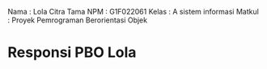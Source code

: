 Nama : Lola Citra Tama
NPM : G1F022061
Kelas : A sistem informasi
Matkul : Proyek Pemrograman Berorientasi Objek

# Responsi PBO Lola

